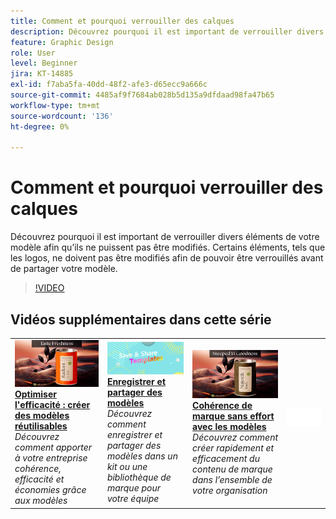 ```yaml
---
title: Comment et pourquoi verrouiller des calques
description: Découvrez pourquoi il est important de verrouiller divers éléments de votre modèle afin qu’ils ne puissent pas être modifiés
feature: Graphic Design
role: User
level: Beginner
jira: KT-14885
exl-id: f7aba5fa-40dd-48f2-afe3-d65ecc9a666c
source-git-commit: 4485af9f7684ab028b5d135a9dfdaad98fa47b65
workflow-type: tm+mt
source-wordcount: '136'
ht-degree: 0%

---
```


# Comment et pourquoi verrouiller des calques

Découvrez pourquoi il est important de verrouiller divers éléments de votre modèle afin qu’ils ne puissent pas être modifiés. Certains éléments, tels que les logos, ne doivent pas être modifiés afin de pouvoir être verrouillés avant de partager votre modèle.

>[!VIDEO](https://video.tv.adobe.com/v/3427095?quality=12&learn=on&hidetitle=true)

## Vidéos supplémentaires dans cette série

<table style="table-layout:fixed">
<tr>
   <td>
         <a href="create-templates.md">
            <img alt="Maximiser l’efficacité : créer des modèles réutilisables" src="assets/create-template.png" />
         </a>
         <div>
         <a href="create-templates.md"><strong>Optimiser l'efficacité : créer des modèles réutilisables</strong></a>
         </div>
         <em>Découvrez comment apporter à votre entreprise cohérence, efficacité et économies grâce aux modèles</em>
         <br>
   </td>
   <td>
         <a href="share-templates.md">
            <img alt="Enregistrer et partager des modèles" src="assets/share-templates.png" />
         </a>
         <div>
         <a href="share-templates.md"><strong>Enregistrer et partager des modèles</strong></a>
         </div>
         <em>Découvrez comment enregistrer et partager des modèles dans un kit ou une bibliothèque de marque pour votre équipe</em>
         <br>
   </td>
   <td>
         <a href="use-templates.md">
            <img alt="Cohérence de marque sans effort avec les modèles" src="assets/use-templates.png" />
         </a>
         <div>
         <a href="use-templates.md"><strong>Cohérence de marque sans effort avec les modèles</strong></a>
         </div>
         <em>Découvrez comment créer rapidement et efficacement du contenu de marque dans l’ensemble de votre organisation</em>
         <br>
   </td>
   <td>
      <img alt="Espaceur" src="../assets/Whitespacer.png" />
      <div>
      <br>
   </td>
</tr>
</table>
